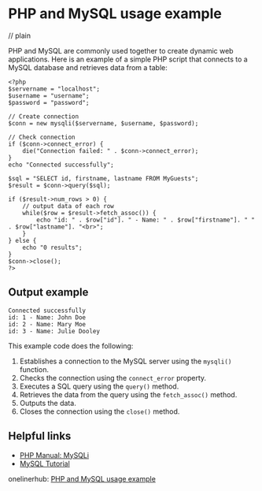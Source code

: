 # PHP and MySQL usage example
// plain

PHP and MySQL are commonly used together to create dynamic web applications. Here is an example of a simple PHP script that connects to a MySQL database and retrieves data from a table:

```
<?php
$servername = "localhost";
$username = "username";
$password = "password";

// Create connection
$conn = new mysqli($servername, $username, $password);

// Check connection
if ($conn->connect_error) {
    die("Connection failed: " . $conn->connect_error);
}
echo "Connected successfully";

$sql = "SELECT id, firstname, lastname FROM MyGuests";
$result = $conn->query($sql);

if ($result->num_rows > 0) {
    // output data of each row
    while($row = $result->fetch_assoc()) {
        echo "id: " . $row["id"]. " - Name: " . $row["firstname"]. " " . $row["lastname"]. "<br>";
    }
} else {
    echo "0 results";
}
$conn->close();
?>
```

## Output example

```
Connected successfully
id: 1 - Name: John Doe
id: 2 - Name: Mary Moe
id: 3 - Name: Julie Dooley
```

This example code does the following:

1. Establishes a connection to the MySQL server using the `mysqli()` function.
2. Checks the connection using the `connect_error` property.
3. Executes a SQL query using the `query()` method.
4. Retrieves the data from the query using the `fetch_assoc()` method.
5. Outputs the data.
6. Closes the connection using the `close()` method.

## Helpful links

- [PHP Manual: MySQLi](https://www.php.net/manual/en/book.mysqli.php)
- [MySQL Tutorial](https://www.w3schools.com/sql/default.asp)

onelinerhub: [PHP and MySQL usage example](https://onelinerhub.com/php-mysql/php-and-mysql-usage-example)